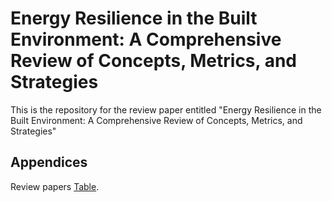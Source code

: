 # Energy Resilience in the Built Environment: A Comprehensive Review of Concepts, Metrics, and Strategies
This is the repository for the review paper entitled "Energy Resilience in the Built Environment: A Comprehensive Review of Concepts, Metrics, and Strategies"
## Appendices
Review papers [Table](https://pages.github.com/](https://docs.google.com/spreadsheets/d/1WQwB7S_73tbPcRKINRP0bgsMI_w34e96/edit?usp=sharing&ouid=107733841341412190047&rtpof=true&sd=true)https://docs.google.com/spreadsheets/d/1WQwB7S_73tbPcRKINRP0bgsMI_w34e96/edit?usp=sharing&ouid=107733841341412190047&rtpof=true&sd=true).
